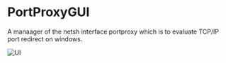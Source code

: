 # PortProxyGUI

A manaager of the netsh interface portproxy which is to evaluate TCP/IP port redirect on windows.

![UI](https://raw.githubusercontent.com/zmjack/PortProxyGUI/master/docs/ui.png)


